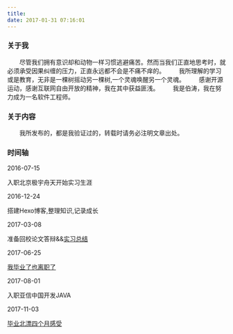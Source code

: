 ```yaml
---
title: 
date: 2017-01-31 07:16:01
---
```

<link rel="stylesheet" href="../timeline/css/home.css">

### 关于我
　　尽管我们拥有意识却和动物一样习惯逃避痛苦。然而当我们正直地思考时，就必须承受因果纠缠的压力，正直永远都不会是不痛不痒的。
　　我所理解的学习或是教育，无非是一棵树摇动另一棵树,一个灵魂唤醒另一个灵魂。
　　感谢开源运动，感谢互联网自由开放的精神，我在其中获益匪浅。
　　我是伯涛，我在努力成为一名软件工程师。
### 关于内容
　　我所发布的，都是我验证过的，转载时请务必注明文章出处。 

### 时间轴

<div class="timezone"><div class="time"><span>2016-07-15</span><div><p>入职北京极宇舟天开始实习生涯</p></div></div><div class="timeLeft" style="top: 70px;"><span>2016-12-24</span><div><p>搭建Hexo博客,整理知识,记录成长</p></div></div><div class="time" style="top: 140px;"><span>2017-03-08</span><div><p>准备回校论文答辩&&<a href="http://imbotao.top/2017/03/08/safe-and-sound/">实习总结</a></p></div></div><div class="timeLeft" style="top: 210px;"><span>2017-06-25</span><div><p><a href="http://imbotao.top/2017/06/25/graduated-and-quit/">我毕业了也离职了</a></p></div></div><div class="time" style="top: 280px;"><span>2017-08-01</span><div><p>入职亚信中国开发JAVA</p></div></div><div class="timeLeft" style="top: 350px;"><span>2017-11-03</span><div><p><a href="http://imbotao.top/2017/11/03/talk-nonsense/">毕业北漂四个月感受</a></p></div></div></div>

